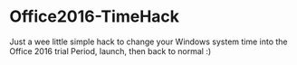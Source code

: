# Office2016-TimeHack
Just a wee little simple hack to change your Windows system time into the Office 2016 trial Period, launch, then back to normal :)
